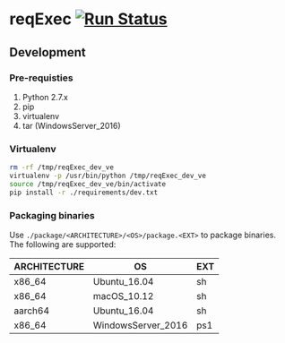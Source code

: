 # reqExec [![Run Status](https://api.shippable.com/projects/59e069c1f7ca690700e9274f/badge?branch=master)](https://app.shippable.com/github/Shippable/reqExec)

## Development

### Pre-requisties

1. Python 2.7.x
2. pip
3. virtualenv
4. tar (WindowsServer_2016)

### Virtualenv

```bash
rm -rf /tmp/reqExec_dev_ve
virtualenv -p /usr/bin/python /tmp/reqExec_dev_ve
source /tmp/reqExec_dev_ve/bin/activate
pip install -r ./requirements/dev.txt
```

### Packaging binaries

Use `./package/<ARCHITECTURE>/<OS>/package.<EXT>` to package binaries. The following are supported:

| ARCHITECTURE   | OS                  | EXT  |
| ------------   | --                  | ---  |
| x86_64         | Ubuntu_16.04        | sh   |
| x86_64         | macOS_10.12         | sh   |
| aarch64        | Ubuntu_16.04        | sh   |
| x86_64         | WindowsServer_2016  | ps1  |

